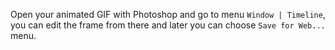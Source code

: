 Open your animated GIF with Photoshop and go to menu `Window | Timeline`, you can edit the frame from there and later you can choose `Save for Web...` menu.
